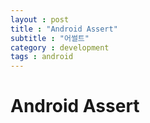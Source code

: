 ```yaml
---
layout : post
title : "Android Assert"
subtitle : "어썰트"
category : development
tags : android
---
```


# Android Assert